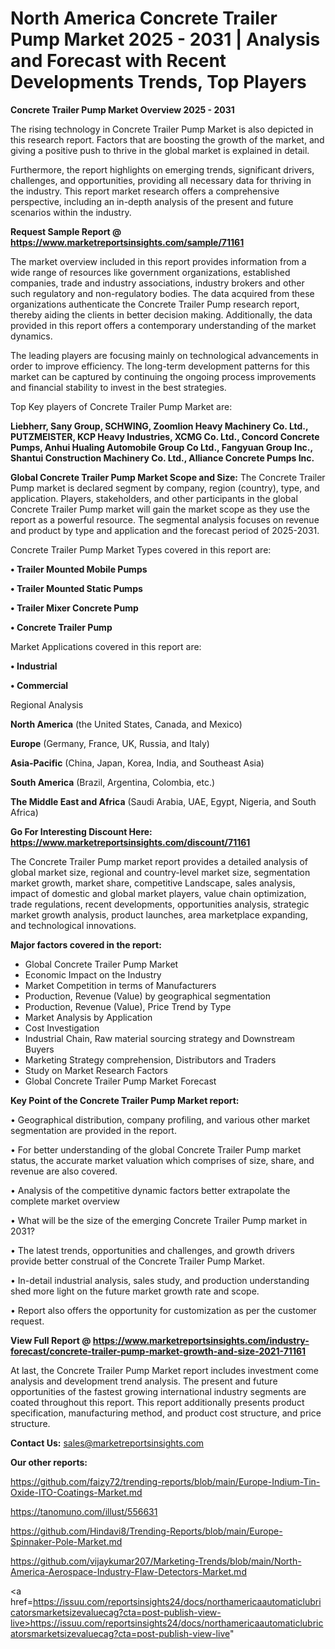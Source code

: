 # North America Concrete Trailer Pump Market 2025 - 2031 | Analysis and Forecast with Recent Developments Trends, Top Players

<Strong> Concrete Trailer Pump Market Overview 2025 - 2031</strong>

The rising technology in Concrete Trailer Pump Market is also depicted in this research report. Factors that are boosting the growth of the market, and giving a positive push to thrive in the global market is explained in detail.

Furthermore, the report highlights on emerging trends, significant drivers, challenges, and opportunities, providing all necessary data for thriving in the industry. This report market research offers a comprehensive perspective, including an in-depth analysis of the present and future scenarios within the industry.

<strong>Request Sample Report @ <a href=https://www.marketreportsinsights.com/sample/71161>https://www.marketreportsinsights.com/sample/71161</a></strong>

The market overview included in this report provides information from a wide range of resources like government organizations, established companies, trade and industry associations, industry brokers and other such regulatory and non-regulatory bodies. The data acquired from these organizations authenticate the Concrete Trailer Pump research report, thereby aiding the clients in better decision making. Additionally, the data provided in this report offers a contemporary understanding of the market dynamics.

The leading players are focusing mainly on technological advancements in order to improve efficiency. The long-term development patterns for this market can be captured by continuing the ongoing process improvements and financial stability to invest in the best strategies.

Top Key players of Concrete Trailer Pump Market are:

<strong>Liebherr, Sany Group, SCHWING, Zoomlion Heavy Machinery Co. Ltd., PUTZMEISTER, KCP Heavy Industries, XCMG Co. Ltd., Concord Concrete Pumps, Anhui Hualing Automobile Group Co Ltd., Fangyuan Group Inc., Shantui Construction Machinery Co. Ltd., Alliance Concrete Pumps Inc.</strong>

<strong><b>Global Concrete Trailer Pump Market Scope and Size:</b></strong>
The Concrete Trailer Pump market is declared segment by company, region (country), type, and application. Players, stakeholders, and other participants in the global Concrete Trailer Pump market will gain the market scope as they use the report as a powerful resource. The segmental analysis focuses on revenue and product by type and application and the forecast period of 2025-2031.

Concrete Trailer Pump Market Types covered in this report are:

<strong>• Trailer Mounted Mobile Pumps

• Trailer Mounted Static Pumps

• Trailer Mixer Concrete Pump

• Concrete Trailer Pump</strong>

Market Applications covered in this report are:

<strong>• Industrial

• Commercial</strong> 

Regional Analysis

<strong>North America</strong> (the United States, Canada, and Mexico)

<strong>Europe</strong> (Germany, France, UK, Russia, and Italy)

<strong>Asia-Pacific</strong> (China, Japan, Korea, India, and Southeast Asia)

<strong>South America</strong> (Brazil, Argentina, Colombia, etc.)

<strong>The Middle East and Africa</strong> (Saudi Arabia, UAE, Egypt, Nigeria, and South Africa)

<strong>Go For Interesting Discount Here: <a href=https://www.marketreportsinsights.com/discount/71161>https://www.marketreportsinsights.com/discount/71161</a></strong>

The Concrete Trailer Pump market report provides a detailed analysis of global market size, regional and country-level market size, segmentation market growth, market share, competitive Landscape, sales analysis, impact of domestic and global market players, value chain optimization, trade regulations, recent developments, opportunities analysis, strategic market growth analysis, product launches, area marketplace expanding, and technological innovations.

<strong><b>Major factors covered in the report:</b></strong>
<ul>
  <li>Global Concrete Trailer Pump Market </li>
  <li>Economic Impact on the Industry</li>
  <li>Market Competition in terms of Manufacturers</li>
  <li>Production, Revenue (Value) by geographical segmentation</li>
  <li>Production, Revenue (Value), Price Trend by Type</li>
  <li>Market Analysis by Application</li>
  <li>Cost Investigation</li>
  <li>Industrial Chain, Raw material sourcing strategy and Downstream Buyers</li>
  <li>Marketing Strategy comprehension, Distributors and Traders</li>
  <li>Study on Market Research Factors</li>
  <li>Global Concrete Trailer Pump Market Forecast</li>
</ul>

<strong><b>Key Point of the Concrete Trailer Pump Market report:</b></strong>

• Geographical distribution, company profiling, and various other market segmentation are provided in the report.

• For better understanding of the global Concrete Trailer Pump market status, the accurate market valuation which comprises of size, share, and revenue are also covered.

• Analysis of the competitive dynamic factors better extrapolate the complete market overview

• What will be the size of the emerging Concrete Trailer Pump market in 2031?

• The latest trends, opportunities and challenges, and growth drivers provide better construal of the Concrete Trailer Pump Market.

• In-detail industrial analysis, sales study, and production understanding shed more light on the future market growth rate and scope.

• Report also offers the opportunity for customization as per the customer request.

<strong><b>View Full Report @ <a href=https://www.marketreportsinsights.com/industry-forecast/concrete-trailer-pump-market-growth-and-size-2021-71161>https://www.marketreportsinsights.com/industry-forecast/concrete-trailer-pump-market-growth-and-size-2021-71161</a></b></strong>


At last, the Concrete Trailer Pump Market report includes investment come analysis and development trend analysis. The present and future opportunities of the fastest growing international industry segments are coated throughout this report. This report additionally presents product specification, manufacturing method, and product cost structure, and price structure.

<strong>Contact Us:</strong>
sales@marketreportsinsights.com

<strong>Our other reports:</strong>

<a href=https://github.com/faizy72/trending-reports/blob/main/Europe-Indium-Tin-Oxide-ITO-Coatings-Market.md>https://github.com/faizy72/trending-reports/blob/main/Europe-Indium-Tin-Oxide-ITO-Coatings-Market.md</a>

<a href=https://tanomuno.com/illust/556631>https://tanomuno.com/illust/556631</a>

<a href=https://github.com/Hindavi8/Trending-Reports/blob/main/Europe-Spinnaker-Pole-Market.md>https://github.com/Hindavi8/Trending-Reports/blob/main/Europe-Spinnaker-Pole-Market.md</a>

<a href=https://github.com/vijaykumar207/Marketing-Trends/blob/main/North-America-Aerospace-Industry-Flaw-Detectors-Market.md>https://github.com/vijaykumar207/Marketing-Trends/blob/main/North-America-Aerospace-Industry-Flaw-Detectors-Market.md</a>

<a href=https://issuu.com/reportsinsights24/docs/northamericaautomaticlubricatorsmarketsizevaluecag?cta=post-publish-view-live>https://issuu.com/reportsinsights24/docs/northamericaautomaticlubricatorsmarketsizevaluecag?cta=post-publish-view-live</a>"
